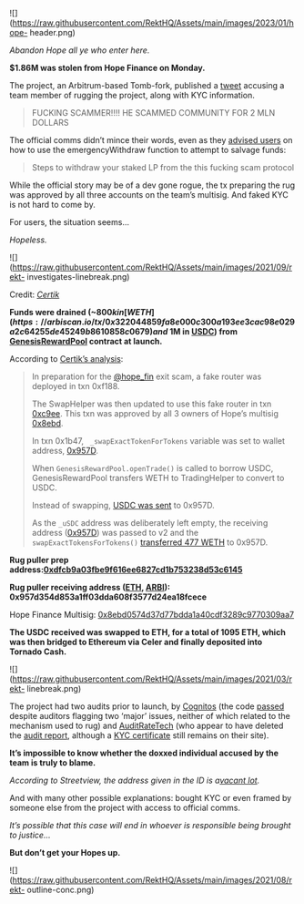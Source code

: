![](https://raw.githubusercontent.com/RektHQ/Assets/main/images/2023/01/hope-
header.png)

_Abandon Hope all ye who enter here._

 **$1.86M was stolen from Hope Finance on Monday.**

The project, an Arbitrum-based Tomb-fork, published a
[tweet](https://twitter.com/Hope_fin/status/1627798681121333249) accusing a
team member of rugging the project, along with KYC information.

> FUCKING SCAMMER!!!! HE SCAMMED COMMUNITY FOR 2 MLN DOLLARS

The official comms didn’t mince their words, even as they [advised
users](https://twitter.com/Hope_fin/status/1627941848206516224) on how to use
the emergencyWithdraw function to attempt to salvage funds:

> Steps to withdraw your staked LP from the this fucking scam protocol

While the official story may be of a dev gone rogue, the tx preparing the rug
was approved by all three accounts on the team’s multisig. And faked KYC is
not hard to come by.

For users, the situation seems…

 _Hopeless._

![](https://raw.githubusercontent.com/RektHQ/Assets/main/images/2021/09/rekt-
investigates-linebreak.png)

Credit: _[Certik](https://twitter.com/CertiKAlert/status/1627990499729588226)_

 **Funds were drained (~$800k
in[WETH](https://arbiscan.io/tx/0x322044859fa8e000c300a193ee3cac98e029a2c64255de45249b8610858c0679)
and ~$1M in
[USDC](https://arbiscan.io/tx/0x98a6be8dce5b10b8e2a738972e297da4c689a1e77659cdfa982732c21fa34cb5))
from
[GenesisRewardPool](https://arbiscan.io/address/0x1fc2ac2651e1959d9ae86c6b2270aaf3d799e56c#code)
contract at launch.**

According to [Certik’s
analysis](https://twitter.com/CertiKAlert/status/1627990499729588226):

> In preparation for the [@hope_fin](https://twitter.com/Hope_fin) exit scam,
> a fake router was deployed in txn 0xf188.
>
> The SwapHelper was then updated to use this fake router in txn
> [0xc9ee](https://arbiscan.io/tx/0xc9ee5ed274a788f68a1e19852ccaadda7caa06e2070f80efd656a2882d6b77eb).
> This txn was approved by all 3 owners of Hope’s multisig
> [0x8ebd](https://arbiscan.io/address/0x8ebd0574d37d77bdda1a40cdf3289c9770309aa7).
>
> In txn 0x1b47, ` _swapExactTokenForTokens` variable was set to wallet
> address,
> [0x957D](https://arbiscan.io/address/0x957d354d853a1ff03dda608f3577d24ea18fcece).
>
> When `GenesisRewardPool.openTrade()` is called to borrow USDC,
> GenesisRewardPool transfers WETH to TradingHelper to convert to USDC.
>
> Instead of swapping, [USDC was
> sent](https://arbiscan.io/tx/0x98a6be8dce5b10b8e2a738972e297da4c689a1e77659cdfa982732c21fa34cb5)
> to 0x957D.
>
> As the `_uSDC` address was deliberately left empty, the receiving address
> ([0x957D](https://arbiscan.io/address/0x957d354d853a1ff03dda608f3577d24ea18fcece))
> was passed to v2 and the `swapExactTokensForTokens()` [transferred 477
> WETH](https://arbiscan.io/tx/0x322044859fa8e000c300a193ee3cac98e029a2c64255de45249b8610858c0679)
> to 0x957D.

 **Rug puller prep
address:[0xdfcb9a03fbe9f616ee6827cd1b753238d53c6145](https://arbiscan.io/address/0xdfcb9a03fbe9f616ee6827cd1b753238d53c6145)**

 **Rug puller receiving address
([ETH](https://etherscan.io/address/0x957d354d853a1ff03dda608f3577d24ea18fcece),
[ARBI](https://arbiscan.io/address/0x957d354d853a1ff03dda608f3577d24ea18fcece)):
0x957d354d853a1ff03dda608f3577d24ea18fcece**

Hope Finance Multisig:
[0x8ebd0574d37d77bdda1a40cdf3289c9770309aa7](https://arbiscan.io/address/0x8ebd0574d37d77bdda1a40cdf3289c9770309aa7)

 **The USDC received was swapped to ETH, for a total of 1095 ETH, which was
then bridged to Ethereum via Celer and finally deposited into Tornado Cash.**

![](https://raw.githubusercontent.com/RektHQ/Assets/main/images/2021/03/rekt-
linebreak.png)

The project had two audits prior to launch, by
[Cognitos](https://twitter.com/CognitosAudit) (the code
[passed](https://www.cognitos.io/hopefinance-farmingcontract-audit) despite
auditors flagging two ‘major’ issues, neither of which related to the
mechanism used to rug) and [AuditRateTech](https://twitter.com/AuditRateTech)
(who appear to have deleted the [audit
report](https://auditrate.tech/images/pdf/GenesisRewardPool_0x95bCc720EC902012fFB02b7E0Aea30209D2C6e3B.pdf),
although a [KYC
certificate](https://auditrate.tech/certificate/certificate_Hope_Finance.html)
still remains on their site).

 **It’s impossible to know whether the doxxed individual accused by the team
is truly to blame.**

 _According to Streetview, the address given in the ID is a[vacant
lot](https://twitter.com/DirtMcGirt_21/status/1627920957594640385)._

And with many other possible explanations: bought KYC or even framed by
someone else from the project with access to official comms.

 _It’s possible that this case will end in whoever is responsible being
brought to justice…_

 **But don’t get your Hopes up.**

![](https://raw.githubusercontent.com/RektHQ/Assets/main/images/2021/08/rekt-
outline-conc.png)


